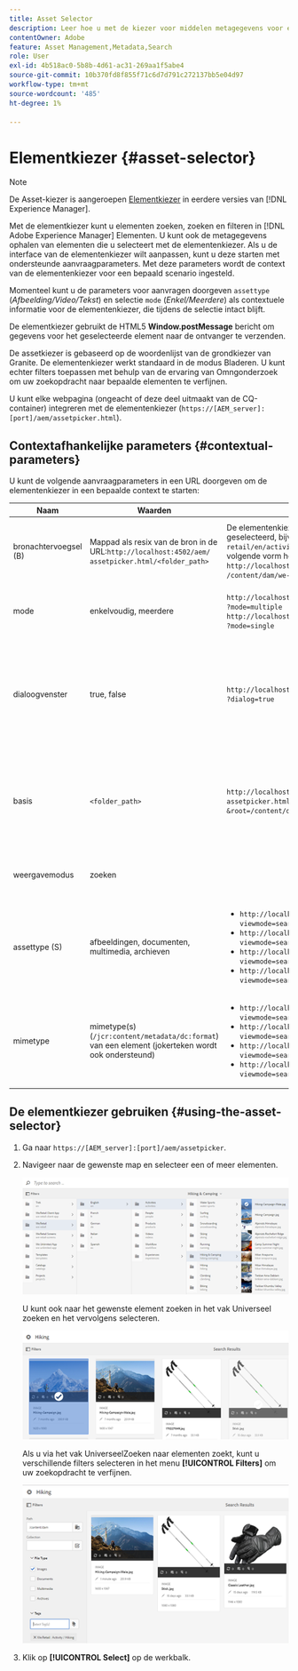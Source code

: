 ```yaml
---
title: Asset Selector
description: Leer hoe u met de kiezer voor middelen metagegevens voor elementen in Adobe Experience Manager Assets kunt zoeken, filteren, doorbladeren en ophalen. Leer ook hoe u de interface van de elementenkiezer kunt aanpassen.
contentOwner: Adobe
feature: Asset Management,Metadata,Search
role: User
exl-id: 4b518ac0-5b8b-4d61-ac31-269aa1f5abe4
source-git-commit: 10b370fd8f855f71c6d7d791c272137bb5e04d97
workflow-type: tm+mt
source-wordcount: '485'
ht-degree: 1%

---
```


# Elementkiezer {#asset-selector}

>[!NOTE]
>
>De Asset-kiezer is aangeroepen [Elementkiezer](https://helpx.adobe.com/experience-manager/6-2/assets/using/asset-picker.html) in eerdere versies van [!DNL Experience Manager].

Met de elementkiezer kunt u elementen zoeken, zoeken en filteren in [!DNL Adobe Experience Manager] Elementen. U kunt ook de metagegevens ophalen van elementen die u selecteert met de elementenkiezer. Als u de interface van de elementenkiezer wilt aanpassen, kunt u deze starten met ondersteunde aanvraagparameters. Met deze parameters wordt de context van de elementenkiezer voor een bepaald scenario ingesteld.

Momenteel kunt u de parameters voor aanvragen doorgeven `assettype` (*Afbeelding/Video/Tekst*) en selectie `mode` (*Enkel/Meerdere*) als contextuele informatie voor de elementenkiezer, die tijdens de selectie intact blijft.

De elementkiezer gebruikt de HTML5 **Window.postMessage** bericht om gegevens voor het geselecteerde element naar de ontvanger te verzenden.

De assetkiezer is gebaseerd op de woordenlijst van de grondkiezer van Granite. De elementenkiezer werkt standaard in de modus Bladeren. U kunt echter filters toepassen met behulp van de ervaring van Omngonderzoek om uw zoekopdracht naar bepaalde elementen te verfijnen.

U kunt elke webpagina (ongeacht of deze deel uitmaakt van de CQ-container) integreren met de elementenkiezer (`https://[AEM_server]:[port]/aem/assetpicker.html`).

## Contextafhankelijke parameters {#contextual-parameters}

U kunt de volgende aanvraagparameters in een URL doorgeven om de elementenkiezer in een bepaalde context te starten:

| Naam | Waarden | Voorbeeld | Doel |
|---|---|---|---|
| bronachtervoegsel (B) | Mappad als resix van de bron in de URL:`http://localhost:4502/aem/`<br>`assetpicker.html/<folder_path>` | De elementenkiezer starten terwijl een bepaalde map is geselecteerd, bijvoorbeeld met de map `/content/dam/we-retail/en/activities` geselecteerd is, moet de URL de volgende vorm hebben: `http://localhost:4502/aem/assetpicker.html`<br>`/content/dam/we-retail/en/activities?assettype=images` | Als u wilt dat een bepaalde map wordt geselecteerd wanneer de elementenkiezer wordt gestart, geeft u deze door als een bronachtervoegsel. |
| mode | enkelvoudig, meerdere | `http://localhost:4502/aem/assetpicker.html`<br>`?mode=multiple` <br> `http://localhost:4502/aem/assetpicker.html`<br>`?mode=single` | In meerdere modi kunt u meerdere elementen tegelijk selecteren met de elementkiezer. |
| dialoogvenster | true, false | `http://localhost:4502/aem/assetpicker.html`<br>`?dialog=true` | Gebruik deze parameters om de elementenkiezer te openen als granietdialoogvenster. Deze optie is alleen van toepassing wanneer u de elementenkiezer start via Granite Path Field en deze configureert als pickerSrc URL. |
| basis | `<folder_path>` | `http://localhost:4502/aem/`<br>`assetpicker.html?assettype=images`<br>`&root=/content/dam/we-retail/en/activities` | Gebruik deze optie om de hoofdmap voor de elementenkiezer op te geven. In dit geval kunt u met de elementenkiezer alleen onderliggende elementen (direct/indirect) in de hoofdmap selecteren. |
| weergavemodus | zoeken |  | De elementenkiezer starten in de zoekmodus met parameters assettype en mimetype. |
| assettype (S) | afbeeldingen, documenten, multimedia, archieven | <ul><li>`http://localhost:4502/aem/assetpicker.html?viewmode=search&assettype=images`</li> <li>`http://localhost:4502/aem/assetpicker.html?viewmode=search&assettype=documents`</li> <li>`http://localhost:4502/aem/assetpicker.html?viewmode=search&assettype=multimedia`</li> <li>`http://localhost:4502/aem/assetpicker.html?viewmode=search&assettype=archives`</li> | Gebruik deze optie om elementtypen te filteren op basis van de doorgegeven waarde. |
| mimetype | mimetype(s) (`/jcr:content/metadata/dc:format`) van een element (jokerteken wordt ook ondersteund) | <ul><li>`http://localhost:4502/aem/assetpicker.html?viewmode=search&mimetype=image/png`</li>  <li>`http://localhost:4502/aem/assetpicker.html?viewmode=search&?mimetype=*png`</li>  <li>`http://localhost:4502/aem/assetpicker.html?viewmode=search&mimetype=*presentation`</li>  <li>`http://localhost:4502/aem/assetpicker?viewmode=search&mimetype=*presentation&mimetype=*png`</li></ul> | Hiermee kunt u elementen filteren op basis van MIME-typen |

## De elementkiezer gebruiken {#using-the-asset-selector}

1. Ga naar `https://[AEM_server]:[port]/aem/assetpicker`.
1. Navigeer naar de gewenste map en selecteer een of meer elementen.

   ![chlimage_1-441](assets/chlimage_1-441.png)

   U kunt ook naar het gewenste element zoeken in het vak Universeel zoeken en het vervolgens selecteren.

   ![chlimage_1-442](assets/chlimage_1-442.png)

   Als u via het vak UniverseelZoeken naar elementen zoekt, kunt u verschillende filters selecteren in het menu **[!UICONTROL Filters]** om uw zoekopdracht te verfijnen.

   ![chlimage_1-443](assets/chlimage_1-443.png)

1. Klik op **[!UICONTROL Select]** op de werkbalk.
